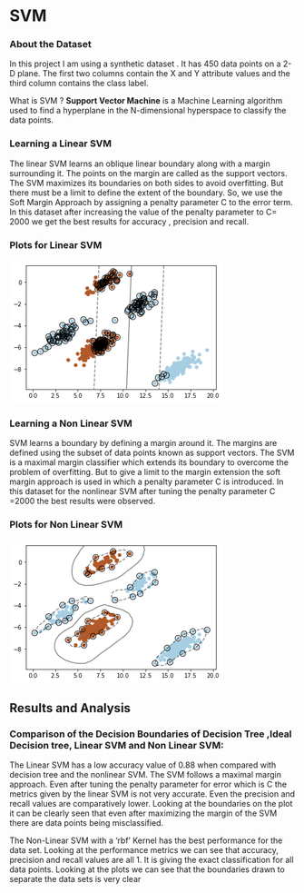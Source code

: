 # SVM

### About the Dataset
In this project I am using a synthetic dataset . It has 450 data points on a 2-D plane. The first two columns contain the X and Y attribute values and the third column contains the class label. 

 What is SVM ?
**Support Vector Machine** is a Machine Learning algorithm used to find a hyperplane in the N-dimensional hyperspace to classify the data points.

### Learning a Linear SVM

The linear SVM learns an oblique linear boundary along with a margin surrounding it. The points
on the margin are called as the support vectors. The SVM maximizes its boundaries on both sides to avoid overfitting. But there must be a limit to define the extent of the boundary. So, we use the Soft Margin Approach by assigning a penalty parameter C to the error term. In this dataset after increasing the value of the penalty parameter to C= 2000 we get the best results for accuracy , precision and recall.

### Plots for Linear SVM

![Linear SVM](https://raw.githubusercontent.com/akshataupadhye/SVM/main/linear_svm.png)

### Learning a Non Linear SVM
SVM learns a boundary by defining a margin around it. The margins are defined using the subset of data points known as support vectors. The SVM is a maximal margin classifier which extends its boundary to overcome the problem of overfitting. But to give a limit to the margin extension the soft margin approach is used in which a penalty parameter C is introduced. In this dataset for the nonlinear SVM after tuning the penalty parameter C =2000 the best results were observed.

### Plots for Non Linear SVM

![Linear SVM](https://raw.githubusercontent.com/akshataupadhye/SVM/main/nl_svm.png)

## Results and Analysis

### Comparison of the Decision Boundaries of Decision Tree ,Ideal Decision tree, Linear SVM and Non Linear SVM:

The Linear SVM has a low accuracy value of 0.88 when compared with decision tree and the nonlinear SVM. The SVM follows a maximal margin approach. Even after tuning the penalty parameter for error which is C the metrics given by the linear SVM is not very accurate. Even the precision and recall values are comparatively lower. Looking at the boundaries on the plot it can be clearly seen that even after maximizing the margin of the SVM there are data points being misclassified.

The Non-Linear SVM with a ‘rbf’ Kernel has the best performance for the data set. Looking at the
performance metrics we can see that accuracy, precision and recall values are all 1. It is giving the exact classification for all data points. Looking at the plots we can see that the boundaries drawn to separate the data sets is very clear
